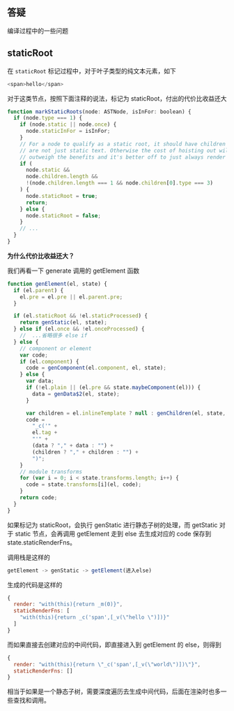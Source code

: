 ## 答疑

编译过程中的一些问题

## staticRoot

在 `staticRoot` 标记过程中，对于叶子类型的纯文本元素，如下

```js
<span>hello</span>
```

对于这类节点，按照下面注释的说法，标记为 staticRoot，付出的代价比收益还大

```js
function markStaticRoots(node: ASTNode, isInFor: boolean) {
  if (node.type === 1) {
    if (node.static || node.once) {
      node.staticInFor = isInFor;
    }
    // For a node to qualify as a static root, it should have children that
    // are not just static text. Otherwise the cost of hoisting out will
    // outweigh the benefits and it's better off to just always render it fresh.
    if (
      node.static &&
      node.children.length &&
      !(node.children.length === 1 && node.children[0].type === 3)
    ) {
      node.staticRoot = true;
      return;
    } else {
      node.staticRoot = false;
    }
    // ...
  }
}
```

**为什么代价比收益还大？**

我们再看一下 generate 调用的 getElement 函数

```js
function genElement(el, state) {
  if (el.parent) {
    el.pre = el.pre || el.parent.pre;
  }

  if (el.staticRoot && !el.staticProcessed) {
    return genStatic(el, state);
  } else if (el.once && !el.onceProcessed) {
    //  ...省略很多 else if
  } else {
    // component or element
    var code;
    if (el.component) {
      code = genComponent(el.component, el, state);
    } else {
      var data;
      if (!el.plain || (el.pre && state.maybeComponent(el))) {
        data = genData$2(el, state);
      }

      var children = el.inlineTemplate ? null : genChildren(el, state, true);
      code =
        "_c('" +
        el.tag +
        "'" +
        (data ? "," + data : "") +
        (children ? "," + children : "") +
        ")";
    }
    // module transforms
    for (var i = 0; i < state.transforms.length; i++) {
      code = state.transforms[i](el, code);
    }
    return code;
  }
}
```

如果标记为 staticRoot，会执行 genStatic 进行静态子树的处理，而 getStatic 对于 static 节点，会再调用 getElement 走到 else 去生成对应的 code 保存到 state.staticRenderFns。

调用栈是这样的

```js
getElement -> genStatic -> getElement(进入else)
```

生成的代码是这样的

```js
{
  render: "with(this){return _m(0)}",
  staticRenderFns: [
    "with(this){return _c('span',[_v(\"hello \")])}"
  ]
}
```

而如果直接去创建对应的中间代码，即直接进入到 getElement 的 else，则得到

```js
{
  render: "with(this){return \"_c('span',[_v(\"world\")])\"}",
  staticRenderFns: []
}
```

相当于如果是一个静态子树，需要深度遍历去生成中间代码，后面在渲染时也多一些查找和调用。
